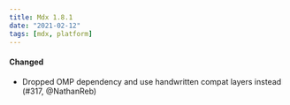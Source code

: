 ```yaml
---
title: Mdx 1.8.1
date: "2021-02-12"
tags: [mdx, platform]
---
```


#### Changed

- Dropped OMP dependency and use handwritten compat layers instead
  (#317, @NathanReb)